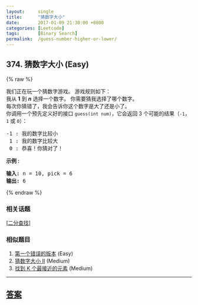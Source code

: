 ```yaml
---
layout:     single
title:      "猜数字大小"
date:       2017-01-09 21:30:00 +0800
categories: [Leetcode]
tags:       [Binary Search]
permalink:  /guess-number-higher-or-lower/
---
```


## 374. 猜数字大小 (Easy)

{% raw %}

<p>我们正在玩一个猜数字游戏。 游戏规则如下：<br>
我从&nbsp;<strong>1</strong>&nbsp;到&nbsp;<em><strong>n</strong></em>&nbsp;选择一个数字。 你需要猜我选择了哪个数字。<br>
每次你猜错了，我会告诉你这个数字是大了还是小了。<br>
你调用一个预先定义好的接口&nbsp;<code>guess(int num)</code>，它会返回 3 个可能的结果（<code>-1</code>，<code>1</code>&nbsp;或 <code>0</code>）：</p>

<pre>-1 : 我的数字比较小
 1 : 我的数字比较大
 0 : 恭喜！你猜对了！
</pre>

<p><strong>示例 :</strong></p>

<pre><strong>输入: </strong>n = 10, pick = 6
<strong>输出: </strong>6</pre>

{% endraw %}

### 相关话题
  [[二分查找](https://github.com/openset/leetcode/tree/master/tag/binary-search/README.md)]

### 相似题目
  1. [第一个错误的版本](/first-bad-version) (Easy)
  1. [猜数字大小 II](/guess-number-higher-or-lower-ii) (Medium)
  1. [找到 K 个最接近的元素](/find-k-closest-elements) (Medium)

---

## [答案](https://github.com/openset/leetcode/tree/master/problems/guess-number-higher-or-lower)

